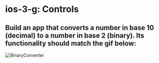 # ios-3-g: Controls

## Build an app that converts a number in base 10 (decimal) to a number in base 2 (binary). Its functionality should match the gif below:

![BinaryConverter](./binaryConverter.gif)
